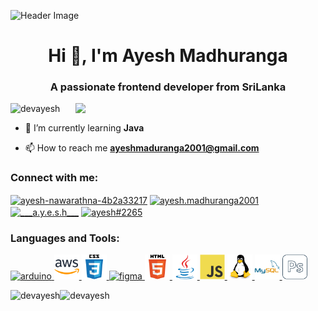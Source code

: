 
![Header Image](path/to/your/image.jpg)
<h1 align="center">Hi 👋, I'm Ayesh Madhuranga</h1>
<h3 align="center">A passionate frontend developer from SriLanka</h3>

 <img align ="right" width = "400" src="https://user-images.githubusercontent.com/74038190/219923809-b86dc415-a0c2-4a38-bc88-ad6cf06395a8.gif" />

<p align="left"> <img src="https://komarev.com/ghpvc/?username=devayesh&label=Profile%20views&color=0e75b6&style=flat" alt="devayesh" /> </p>



- 🌱 I’m currently learning **Java**

- 📫 How to reach me **ayeshmaduranga2001@gmail.com**

<h3 align="left">Connect with me:</h3>
<p align="left">
<a href="https://linkedin.com/in/ayesh-nawarathna-4b2a33217" target="blank"><img align="center" src="https://raw.githubusercontent.com/rahuldkjain/github-profile-readme-generator/master/src/images/icons/Social/linked-in-alt.svg" alt="ayesh-nawarathna-4b2a33217" height="30" width="40" /></a>
<a href="https://fb.com/ayesh.madhuranga2001" target="blank"><img align="center" src="https://raw.githubusercontent.com/rahuldkjain/github-profile-readme-generator/master/src/images/icons/Social/facebook.svg" alt="ayesh.madhuranga2001" height="30" width="40" /></a>
<a href="https://instagram.com/___a.y.e.s.h___" target="blank"><img align="center" src="https://raw.githubusercontent.com/rahuldkjain/github-profile-readme-generator/master/src/images/icons/Social/instagram.svg" alt="___a.y.e.s.h___" height="30" width="40" /></a>
<a href="https://discord.gg/ayesh#2265" target="blank"><img align="center" src="https://raw.githubusercontent.com/rahuldkjain/github-profile-readme-generator/master/src/images/icons/Social/discord.svg" alt="ayesh#2265" height="30" width="40" /></a>
</p>

<h3 align="left">Languages and Tools:</h3>
<p align="left"> <a href="https://www.arduino.cc/" target="_blank" rel="noreferrer"> <img src="https://cdn.worldvectorlogo.com/logos/arduino-1.svg" alt="arduino" width="40" height="40"/> </a> <a href="https://aws.amazon.com" target="_blank" rel="noreferrer"> <img src="https://raw.githubusercontent.com/devicons/devicon/master/icons/amazonwebservices/amazonwebservices-original-wordmark.svg" alt="aws" width="40" height="40"/> </a> <a href="https://www.w3schools.com/css/" target="_blank" rel="noreferrer"> <img src="https://raw.githubusercontent.com/devicons/devicon/master/icons/css3/css3-original-wordmark.svg" alt="css3" width="40" height="40"/> </a> <a href="https://www.figma.com/" target="_blank" rel="noreferrer"> <img src="https://www.vectorlogo.zone/logos/figma/figma-icon.svg" alt="figma" width="40" height="40"/> </a> <a href="https://www.w3.org/html/" target="_blank" rel="noreferrer"> <img src="https://raw.githubusercontent.com/devicons/devicon/master/icons/html5/html5-original-wordmark.svg" alt="html5" width="40" height="40"/> </a> <a href="https://www.java.com" target="_blank" rel="noreferrer"> <img src="https://raw.githubusercontent.com/devicons/devicon/master/icons/java/java-original.svg" alt="java" width="40" height="40"/> </a> <a href="https://developer.mozilla.org/en-US/docs/Web/JavaScript" target="_blank" rel="noreferrer"> <img src="https://raw.githubusercontent.com/devicons/devicon/master/icons/javascript/javascript-original.svg" alt="javascript" width="40" height="40"/> </a> <a href="https://www.linux.org/" target="_blank" rel="noreferrer"> <img src="https://raw.githubusercontent.com/devicons/devicon/master/icons/linux/linux-original.svg" alt="linux" width="40" height="40"/> </a> <a href="https://www.mysql.com/" target="_blank" rel="noreferrer"> <img src="https://raw.githubusercontent.com/devicons/devicon/master/icons/mysql/mysql-original-wordmark.svg" alt="mysql" width="40" height="40"/> </a> <a href="https://www.photoshop.com/en" target="_blank" rel="noreferrer"> <img src="https://raw.githubusercontent.com/devicons/devicon/master/icons/photoshop/photoshop-line.svg" alt="photoshop" width="40" height="40"/> </a> </p>

<p><img align="left" src="https://github-readme-stats.vercel.app/api/top-langs?username=devayesh&show_icons=true&locale=en&layout=compact" alt="devayesh" /></p>


&nbsp;<img align="left" src="https://github-readme-stats.vercel.app/api?username=devayesh&show_icons=true&locale=en" alt="devayesh" />

